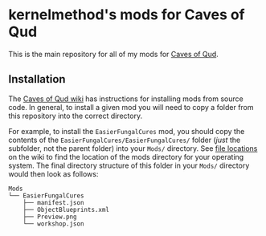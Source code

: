 # kernelmethod's mods for Caves of Qud

This is the main repository for all of my mods for [Caves of
Qud](https://www.cavesofqud.com/).

## Installation

The [Caves of Qud
wiki](https://wiki.cavesofqud.com/wiki/Modding:Installing_a_mod) has
instructions for installing mods from source code. In general, to install a
given mod you will need to copy a folder from this repository into the correct
directory.

For example, to install the `EasierFungalCures` mod, you should copy the
contents of the `EasierFungalCures/EasierFungalCures/` folder (_just_ the
subfolder, not the parent folder) into your `Mods/` directory. See [file
locations](https://wiki.cavesofqud.com/wiki/File_locations) on the wiki to find
the location of the mods directory for your operating system. The final
directory structure of this folder in your `Mods/` directory would then look as
follows:

```
Mods
└── EasierFungalCures
    ├── manifest.json
    ├── ObjectBlueprints.xml
    ├── Preview.png
    └── workshop.json
```

